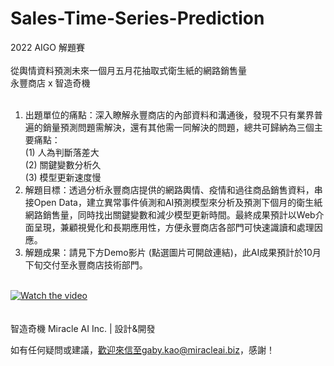 # Sales-Time-Series-Prediction

2022 AIGO 解題賽</BR>
</BR>
從輿情資料預測未來一個月五月花抽取式衛生紙的網路銷售量</BR>
永豐商店 x 智造奇機</BR>
</BR>
1.	出題單位的痛點：深入瞭解永豐商店的內部資料和溝通後，發現不只有業界普遍的銷量預測問題需解決，還有其他需一同解決的問題，總共可歸納為三個主要痛點：</BR>
      (1) 	人為判斷落差大</BR>
      (2) 	關鍵變數分析久</BR>
      (3) 	模型更新速度慢</BR>
2.	解題目標：透過分析永豐商店提供的網路輿情、疫情和過往商品銷售資料，串接Open Data，建立異常事件偵測和AI預測模型來分析及預測下個月的衛生紙網路銷售量，同時找出關鍵變數和減少模型更新時間。最終成果預計以Web介面呈現，兼顧視覺化和長期應用性，方便永豐商店各部門可快速識讀和處理因應。
3.  解題成果：請見下方Demo影片 (點選圖片可開啟連結)，此AI成果預計於10月下旬交付至永豐商店技術部門。</BR></BR>

[![Watch the video](https://github.com/gaby-ma/gaby-ma.github.io/blob/main/www/images/yfy.png)](https://youtu.be/RxTE5htm-tA)</BR>
</BR></BR>智造奇機 Miracle AI Inc. | 設計&開發

如有任何疑問或建議，歡迎來信至gaby.kao@miracleai.biz，感謝！
